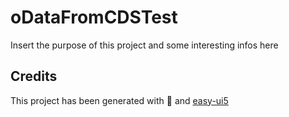 # oDataFromCDSTest

Insert the purpose of this project and some interesting infos here

## Credits

This project has been generated with 💙 and [easy-ui5](https://github.com/SAP)
